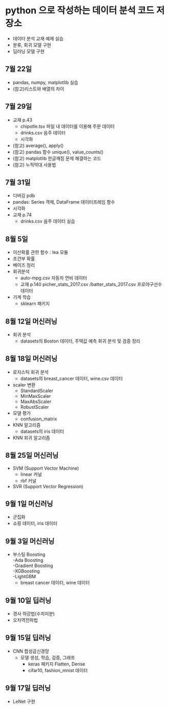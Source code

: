 # python 으로 작성하는 데이터 분석 코드 저장소
- 데이터 분석 교재 예제 실습
- 분류, 회귀 모델 구현
- 딥러닝 모델 구현

## 7월 22일
- pandas, numpy, matplotlib 실습
- (참고)리스트와 배열의 차이


## 7월 29일
- 교재 p.43 
  - chipotle.tsv 파일 내 데이터를 이용해 주문 데이터 
  - drinks.csv 음주 데이터 
  - 시각화
- (참고) average(), apply()
- (참고) pandas 함수 unique(), value_counts()
- (참고) matplotlib 한글깨짐 문제 해결하는 코드
- (참고) 누적막대 사용법

## 7월 31일
- 디버깅 pdb
- pandas: Series 객체, DataFrame 데이터프레임 함수
- 시각화
- 교재 p.74
  - drinks.csv 음주 데이터 실습

## 8월 5일
- 이산확률 관련 함수 : lea 모듈
- 조건부 확률
- 베이즈 정리
- 회귀분석
  - auto-mpg.csv 자동차 연비 데이터
  - 교재 p.140 picher_stats_2017.csv /batter_stats_2017.csv 프로야구선수 데이터
- 기계 학습 
  - sklearn 패키지
  
## 8월 12일 머신러닝
- 회귀 분석
  - datasets의 Boston 데이터, 주택값 예측
    회귀 분석 및 검증 정리

## 8월 18일 머신러닝
- 로지스틱 회귀 분석
  - datasets의 breast_cancer 데이터, wine.csv 데이터
- scaler 변환
  - StandardScaler
  - MinMaxScaler
  - MaxAbsScaler
  - RobustScaler
- 모델 평가
  - confusion_matrix
- KNN 알고리즘
  - datasets의 iris 데이터
- KNN 회귀 알고리즘


## 8월 25일 머신러닝
- SVM (Support Vector Machine)
  - linear 커널
  - rbf 커널
- SVR (Support Vector Regression)


## 9월 1일 머신러닝
- 군집화
 - 쇼핑 데이터, iris 데이터


## 9월 3일 머신러닝
- 부스팅 Boosting      
  -Ada Boosting     
  -Gradient Boosting      
  -XGBoosting   
  -LightGBM   
    - breast cancer 데이터, wine 데이터   
    
    
## 9월 10일 딥러닝
- 경사 하강법(수치미분)
- 오차역전파법


## 9월 15일 딥러닝
- CNN 합성곱신경망
  - 모델 생성, 학습, 검증, 그래프
    - keras 패키지 Flatten, Dense
    - cifar10, fashion_mnist 데이터
    
## 9월 17일 딥러닝   
- LeNet 구현
